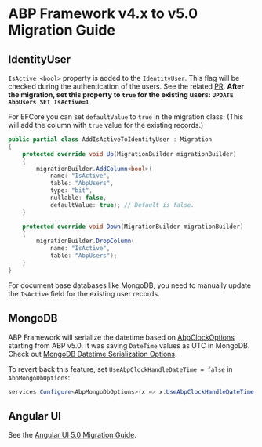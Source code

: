 # ABP Framework v4.x to v5.0 Migration Guide

## IdentityUser

`IsActive <bool>` property is added to the `IdentityUser`. This flag will be checked during the authentication of the users. See the related [PR](https://github.com/abpframework/abp/pull/10185). 
**After the migration, set this property to `true` for the existing users: `UPDATE AbpUsers SET IsActive=1`**

For EFCore you can set `defaultValue` to `true` in the migration class:
(This will add the column with `true` value for the existing records.)

```cs
public partial class AddIsActiveToIdentityUser : Migration
{
    protected override void Up(MigrationBuilder migrationBuilder)
    {
        migrationBuilder.AddColumn<bool>(
            name: "IsActive",
            table: "AbpUsers",
            type: "bit",
            nullable: false,
            defaultValue: true); // Default is false.
    }

    protected override void Down(MigrationBuilder migrationBuilder)
    {
        migrationBuilder.DropColumn(
            name: "IsActive",
            table: "AbpUsers");
    }
}
```

For document base databases like MongoDB, you need to manually update the `IsActive` field for the existing user records.
 
## MongoDB

ABP Framework will serialize the datetime based on [AbpClockOptions](https://docs.abp.io/en/abp/latest/Timing#clock-options) starting from ABP v5.0. It was saving `DateTime` values as UTC in MongoDB. Check out [MongoDB Datetime Serialization Options](https://mongodb.github.io/mongo-csharp-driver/2.13/reference/bson/mapping/#datetime-serialization-options).

To revert back this feature, set `UseAbpClockHandleDateTime = false` in `AbpMongoDbOptions`:

```cs
services.Configure<AbpMongoDbOptions>(x => x.UseAbpClockHandleDateTime = false);
```

## Angular UI

See the [Angular UI 5.0 Migration Guide](Abp-5_0-Angular.md).
